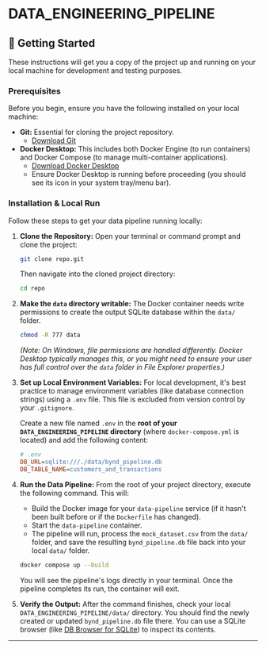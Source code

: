 # DATA_ENGINEERING_PIPELINE

## 🚀 Getting Started

These instructions will get you a copy of the project up and running on your local machine for development and testing purposes.

### Prerequisites

Before you begin, ensure you have the following installed on your local machine:

* **Git:** Essential for cloning the project repository.
    * [Download Git](https://git-scm.com/downloads)
* **Docker Desktop:** This includes both Docker Engine (to run containers) and Docker Compose (to manage multi-container applications).
    * [Download Docker Desktop](https://www.docker.com/products/docker-desktop/)
    * Ensure Docker Desktop is running before proceeding (you should see its icon in your system tray/menu bar).

### Installation & Local Run

Follow these steps to get your data pipeline running locally:

1.  **Clone the Repository:**
    Open your terminal or command prompt and clone the project:
    ```bash
    git clone repo.git
    ```
    Then navigate into the cloned project directory:
    ```bash
    cd repo
    ```

2.  **Make the `data` directory writable:**
    The Docker container needs write permissions to create the output SQLite database within the `data/` folder.
    ```bash
    chmod -R 777 data
    ```
    *(Note: On Windows, file permissions are handled differently. Docker Desktop typically manages this, or you might need to ensure your user has full control over the `data` folder in File Explorer properties.)*

3.  **Set up Local Environment Variables:**
    For local development, it's best practice to manage environment variables (like database connection strings) using a `.env` file. This file is excluded from version control by your `.gitignore`.

    Create a new file named `.env` in the **root of your `DATA_ENGINEERING_PIPELINE` directory** (where `docker-compose.yml` is located) and add the following content:
    ```ini
    # .env
    DB_URL=sqlite:///./data/bynd_pipeline.db
    DB_TABLE_NAME=customers_and_transactions
    ```

4.  **Run the Data Pipeline:**
    From the root of your project directory, execute the following command. This will:
    * Build the Docker image for your `data-pipeline` service (if it hasn't been built before or if the `Dockerfile` has changed).
    * Start the `data-pipeline` container.
    * The pipeline will run, process the `mock_dataset.csv` from the `data/` folder, and save the resulting `bynd_pipeline.db` file back into your local `data/` folder.
    ```bash
    docker compose up --build
    ```
    You will see the pipeline's logs directly in your terminal. Once the pipeline completes its run, the container will exit.

5.  **Verify the Output:**
    After the command finishes, check your local `DATA_ENGINEERING_PIPELINE/data/` directory. You should find the newly created or updated `bynd_pipeline.db` file there. You can use a SQLite browser (like [DB Browser for SQLite](https://sqlitebrowser.org/)) to inspect its contents.

---